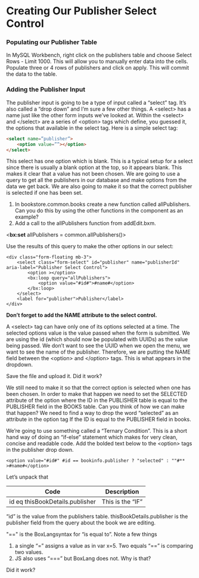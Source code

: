 # Creating Our Publisher Select Control

### Populating our Publisher Table

In MySQL Workbench, right click on the publishers table and choose  Select Rows - Limit 1000. This will allow you to manually enter data into the cells. Populate three or 4 rows of publishers and click on apply. This will commit the data to the table.&#x20;

### Adding the Publisher Input

The publisher input is going to be a type of input called a “select” tag. It’s also called a “drop down” and I’m sure a few other things. A \<select> has a name just like the other form inputs we’ve looked at.  Within the \<select> and \</select> are a series of \<option> tags which define, you guessed it, the options that available in the select tag. Here is a simple select tag:

```html
<select name=”publisher”>         
    <option value=””></option> 
</select>
```

This select has one option which is blank. This is a typical setup for a select since there is usually a blank option at the top, so it appears blank. This makes it clear that a value has not been chosen. We are going to use a query to get all the publishers in our database and make options from the data we get back. We are also going to make it so that the correct publisher is selected if one has been set.

1. In bookstore.common.books create a new function called allPublishers. Can you do this by using the other functions in the component as an example?&#x20;
2. Add a call to the allPublishers function from addEdit.bxm.

<**bx:set** allPublishers = common.allPublishers()>

Use the results of this query to make the other options in our select:

```
<div class="form-floating mb-3">
    <select class="form-select" id="publisher" name="publisherId" aria-label="Publisher Select Control">
        <option ></option>
        <bx:loop query="allPublishers">
            <option value="#id#">#name#</option>
        </bx:loop>
    </select>
    <label for="publisher">Publisher</label>
</div>
```

**Don’t forget to add the NAME attribute to the select control.**

A \<select> tag can have only one of its options selected at a time. The selected options value is the value passed when the form is submitted. We are using the id (which should now be populated with UUIDs) as the value being passed. We don’t want to see the UUID when we open the menu, we want to see the name of the publisher. Therefore, we are putting the NAME field between the \<option> and \</option> tags. This is what appears in the dropdown.

Save the file and upload it. Did it work?

We still need to make it so that the correct option is selected when one has been chosen. In order to make that happen we need to set the SELECTED attribute of the option where the ID in the PUBLISHER table is equal to the PUBLISHER field in the BOOKS table. Can you think of how we can make that happen? We need to find a way to drop the word “selected” as an attribute in the option tag If the ID is equal to the PUBLISHER field in books.

We’re going to use something called a “Ternary Condition”. This is a short hand way of doing an “if-else” statement which makes for very clean, concise and readable code. Add the bolded text below to the \<option> tags in the publisher drop down.

`<option value="#id#" #id == bookinfo.publisher ? "selected" : ""#** >#name#</option>`

Let’s unpack that

| Code                            | Description      |
| ------------------------------- | ---------------- |
| id eq thisBookDetails.publisher | This is the “IF” |

“id” is the value from the publishers table. thisBookDetails.publisher is the publisher field from the query about the book we are editing.

"==" is the BoxLangsyntax for “is equal to”. Note a few things

1. a single “=” assigns a value as in var x=5. Two equals “==” is comparing two values.
2. JS also uses “===” but BoxLang does not. Why is that?

Did it work?
